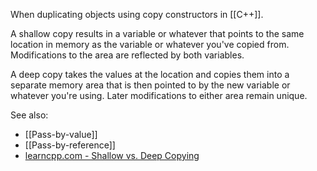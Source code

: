 When duplicating objects using copy constructors in [[C++]].

A shallow copy results in a variable or whatever that points to the same location in memory as the variable or whatever you've copied from. Modifications to the area are reflected by both variables.

A deep copy takes the values at the location and copies them into a separate memory area that is then pointed to by the new variable or whatever you're using. Later modifications to either area remain unique.


See also: 
- [[Pass-by-value]]
- [[Pass-by-reference]]
- [learncpp.com - Shallow vs. Deep Copying](https://www.learncpp.com/cpp-tutorial/shallow-vs-deep-copying/)

